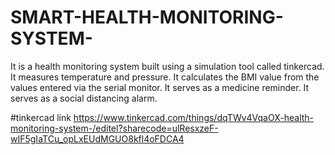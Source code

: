 # SMART-HEALTH-MONITORING-SYSTEM-
It is a health monitoring system built using a simulation tool called tinkercad.
It measures temperature and pressure.
It calculates the BMI value from the values entered via the serial monitor.
It serves as a medicine reminder.
It serves as a social distancing alarm.

#tinkercad link
https://www.tinkercad.com/things/dqTWv4VqaOX-health-monitoring-system-/editel?sharecode=ulResxzeF-wIF5gIaTCu_opLxEUdMGUO8kfl4oFDCA4
